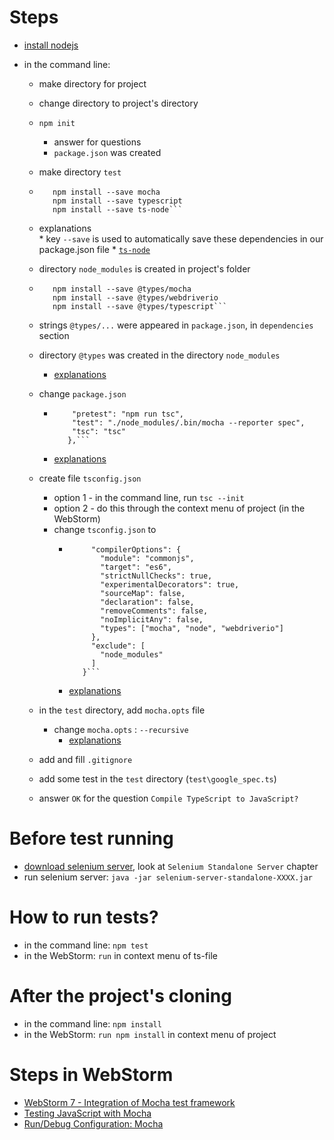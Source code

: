 # Steps
* [install nodejs](https://nodejs.org/en/)
* in the command line:
  
  * make directory for project
  * change directory to project's directory
  
  * `npm init`
     * answer for questions
     * `package.json` was created
  * make directory `test` 
  
  * ```npm install --save webdriverio 
       npm install --save mocha
       npm install --save typescript
       npm install --save ts-node```
  * explanations       
          * key `--save` is used to automatically save these dependencies in our package.json file
          * [`ts-node`](https://stackoverflow.com/questions/40910864/cannot-find-module-ts-node-register)
  
  * directory `node_modules` is created in project's folder
  * ```npm install --save @types/node
       npm install --save @types/mocha
       npm install --save @types/webdriverio
       npm install --save @types/typescript```
  * strings `@types/...` were appeared in `package.json`, in `dependencies` section
  * directory `@types` was created in the directory `node_modules`
    * [explanations](https://www.typescriptlang.org/docs/handbook/tsconfig-json.html#types-typeroots-and-types)  
  * change `package.json`
    * ```"scripts": {
          "pretest": "npm run tsc",
          "test": "./node_modules/.bin/mocha --reporter spec",
          "tsc": "tsc"
         },``` 
    * [explanations](https://docs.npmjs.com/scripts) 
  
  * create file `tsconfig.json`
    * option 1 - in the command line, run `tsc --init`
    * option 2 - do this through the context menu of project (in the WebStorm)
    * change `tsconfig.json` to
      * ```{
             "compilerOptions": {
               "module": "commonjs",
               "target": "es6",
               "strictNullChecks": true,
               "experimentalDecorators": true,
               "sourceMap": false,
               "declaration": false,
               "removeComments": false,
               "noImplicitAny": false,
               "types": ["mocha", "node", "webdriverio"]
             },
             "exclude": [
               "node_modules"
             ]
           }```
      * [explanations](https://www.typescriptlang.org/docs/handbook/tsconfig-json.html)   
  
  * in the `test` directory, add `mocha.opts` file
    * change `mocha.opts` : `--recursive`
      * [explanations](http://bpinto.github.io/posts/running-mocha-tests-on-subdirectories/)
 

  * add and fill `.gitignore`
  
  * add some test in the `test` directory (`test\google_spec.ts`)
  * answer `OK` for the question `Compile TypeScript to JavaScript?`
 
# Before test running
  * [download selenium server](http://www.seleniumhq.org/download/), look at `Selenium Standalone Server` chapter
  * run selenium server: `java -jar selenium-server-standalone-XXXX.jar`

# How to run tests?
  * in the command line: `npm test` 
  * in the WebStorm: `run` in context menu of ts-file
  
# After the project's cloning  
  * in the command line: `npm install` 
  * in the WebStorm: `run npm install` in context menu of project

# Steps in WebStorm
  * [WebStorm 7 - Integration of Mocha test framework](https://youtu.be/4mKiGkokyx8)
  * [Testing JavaScript with Mocha](https://www.jetbrains.com/help/webstorm/2017.1/testing-javascript-with-mocha.html)
  * [Run/Debug Configuration: Mocha](https://www.jetbrains.com/help/webstorm/2017.1/run-debug-configuration-mocha.html) 
